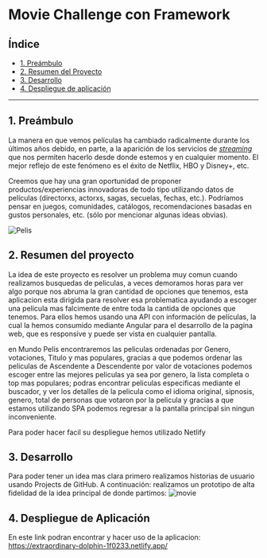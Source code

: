 # Movie Challenge con Framework

## Índice

- [1. Preámbulo](#1-preambulo)
- [2. Resumen del Proyecto](#2-Resumen-del-Proyecto)
- [3. Desarrollo](#2Desarrollo)
- [4. Despliegue de aplicación](#4-Despliegue-de-aplicación)

---

## 1. Preámbulo

La manera en que vemos películas ha cambiado radicalmente durante los últimos
años debido, en parte, a la aparición de los servicios de
[_streaming_](https://es.wikipedia.org/wiki/Streaming) que nos permiten hacerlo
desde donde estemos y en cualquier momento. El mejor reflejo de este fenómeno es
el éxito de Netflix, HBO y Disney+, etc.

Creemos que hay una gran oportunidad de proponer productos/experiencias
innovadoras de todo tipo utilizando datos de películas (directorxs, actorxs,
sagas, secuelas, fechas, etc.). Podríamos pensar en juegos, comunidades,
catálogos, recomendaciones basadas en gustos personales, etc. (sólo por
mencionar algunas ideas obvias).

![Pelis](https://live.staticflickr.com/117/257368762_38bf6fcf9f_h.jpg)

## 2. Resumen del proyecto

La idea de este proyecto es resolver un problema muy comun cuando realizamos busquedas de peliculas, a veces demoramos horas para ver algo porque nos abruma la gran cantidad de opciones que tenemos, esta aplicacion esta dirigida para resolver esa problematica ayudando a escoger una pelicula mas falcimente de entre toda la cantida de opciones que tenemos. Para ellos hemos  usando una API con información de películas, la cual la hemos consumido mediante Angular para el desarrollo de la pagina web, que es responsive y puede ser vista en cualquier pantalla.

en Mundo Pelis encontraremos las peliculas ordenadas por Genero, votaciones, Titulo y mas populares, gracias a que podemos ordenar las peliculas de Ascendente a Descendente por valor de votaciones podemos escoger entre las mejores peliculas ya sea por genero, la lista completa o top mas populares; podras encontrar peliculas especificas mediante el buscador, y ver los detalles de la pelicula como el idioma original, sipnosis, genero, total de personas que votaron por la pelicula y gracias a que estamos utilizando SPA podemos regresar a la pantalla principal sin ningun inconveniente.

Para poder hacer facil su despliegue hemos utilizado Netlify

## 3. Desarrollo
Para poder tener un idea mas clara primero realizamos historias de usuario usando Projects de GitHub. A continuación: 
realizamos un prototipo de alta fidelidad de la idea principal de donde partimos:
![movie](https://github.com/1205324997/DEV005-movie-challenge-fw/assets/122817494/689fe311-611c-40d8-8dac-a119b7e87df3)

## 4. Despliegue de Aplicación
En este link podran encontrar y hacer uso de la aplicacion: https://extraordinary-dolphin-1f0233.netlify.app/

